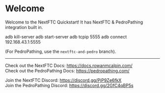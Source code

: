 # Welcome
Welcome to the NextFTC Quickstart! It has NextFTC & PedroPathing integration built in.

adb kill-server
adb start-server
adb tcpip 5555
adb connect 192.168.43.1:5555

(For PedroPathing, use the `nextftc-and-pedro` branch).

---

Check out the NextFTC Docs: <https://docs.rowanmcalpin.com/>  
Check out the PedroPathing Docs: <https://pedropathing.com/>  

Join the NextFTC Discord: <https://discord.gg/PjP9Ze6fkX>  
Join the PedroPathing Discord: <https://discord.gg/2GfC4qBP5s>  
